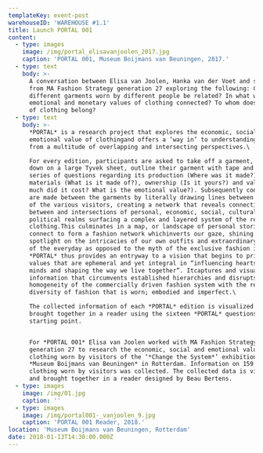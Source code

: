 ```yaml
---
templateKey: event-post
warehouseID: 'WAREHOUSE #1.1'
title: Launch PORTAL 001
content:
  - type: images
    image: /img/portal_elisavanjoolen_2017.jpg
    caption: 'PORTAL 001, Museum Boijmans van Beuningen, 2017.'
  - type: text
    body: >-
      A conversation between Elisa van Joolen, Hanka van der Voet and students
      from MA Fashion Strategy generation 27 exploring the following: Could
      different garments worn by different people be related? In what ways are
      emotional and monetary values of clothing connected? To whom does a piece
      of clothing belong?
  - type: text
    body: >-
      *PORTAL* is a research project that explores the economic, social and
      emotional value of clothingand offers a ‘way in’ to understanding garments
      from a multitude of overlapping and intersecting perspectives.\

      For every edition, participants are asked to take off a garment, lay it
      down on a large Tyvek sheet, outline their garment with tape and answer a
      series of questions regarding its production (Where was it made?),
      materials (What is it made of?), ownership (Is it yours?) and value (How
      much did it cost? What is the emotional value?). Subsequently connections
      are made between the garments by literally drawing lines between the items
      of the various visitors, creating a network that reveals connections
      between and intersections of personal, economic, social, cultural and
      political realms surfacing a complex and layered system of the reality of
      clothing.This culminates in a map, or landscape of personal stories that
      connect to form a fashion network whichinverts our gaze, shining a
      spotlight on the intricacies of our own outfits and extraordinary aspects
      of the everyday as opposed to the myth of the exclusive fashion image.
      *PORTAL* thus provides an entryway to a vision that begins to prioritise
      values that are ephemeral and yet integral in “influencing hearts and
      minds and shaping the way we live together”. Itcaptures and visualises
      information that circumvents established hierarchies and disrupts the
      homogeneity of the commercially driven fashion system with the refreshing
      diversity of fashion that is worn; embodied and imperfect.\

      The collected information of each *PORTAL* edition is visualized and
      brought together in a reader using the sixteen *PORTAL* questions as a
      starting point.


      For *PORTAL 001* Elisa van Joolen worked with MA Fashion Strategy students
      generation 27 to research the economic, social and emotional value of
      clothing worn by visitors of the ‘*Change the System*’ exhibition at
      *Museum Boijmans van Beuningen* in Rotterdam. Information on 159 pieces of
      clothing worn by visitors was collected. The collected data is visualized
      and brought together in a reader designed by Beau Bertens.
  - type: images
    image: /img/01.jpg
    caption: ''
  - type: images
    image: /img/portal001-_vanjoolen_9.jpg
    caption: 'PORTAL 001 Reader, 2018.'
location: 'Museum Boijmans van Beuningen, Rotterdam'
date: 2018-01-13T14:30:00.000Z
---
```

